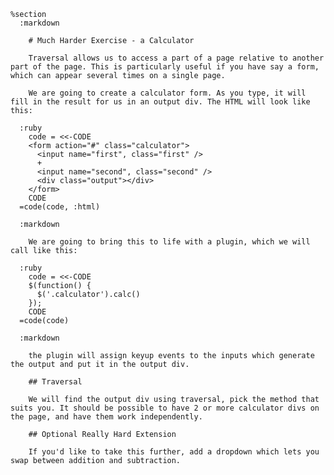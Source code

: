    %section
      :markdown

        # Much Harder Exercise - a Calculator

        Traversal allows us to access a part of a page relative to another part of the page. This is particularly useful if you have say a form, which can appear several times on a single page.

        We are going to create a calculator form. As you type, it will fill in the result for us in an output div. The HTML will look like this:

      :ruby
        code = <<-CODE
        <form action="#" class="calculator">
          <input name="first", class="first" />
          +
          <input name="second", class="second" />
          <div class="output"></div>
        </form>
        CODE
      =code(code, :html)

      :markdown

        We are going to bring this to life with a plugin, which we will call like this:

      :ruby
        code = <<-CODE
        $(function() {
          $('.calculator').calc()
        });
        CODE
      =code(code)

      :markdown

        the plugin will assign keyup events to the inputs which generate the output and put it in the output div.

        ## Traversal

        We will find the output div using traversal, pick the method that suits you. It should be possible to have 2 or more calculator divs on the page, and have them work independently.

        ## Optional Really Hard Extension

        If you'd like to take this further, add a dropdown which lets you swap between addition and subtraction.
